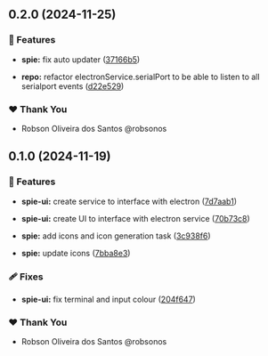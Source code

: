 ## 0.2.0 (2024-11-25)


### 🚀 Features

- **spie:** fix auto updater ([37166b5](https://github.com/robsonos/spie/commit/37166b5))

- **repo:** refactor electronService.serialPort to be able to listen to all serialport events ([d22e529](https://github.com/robsonos/spie/commit/d22e529))


### ❤️  Thank You

- Robson Oliveira dos Santos @robsonos

## 0.1.0 (2024-11-19)


### 🚀 Features

- **spie-ui:** create service to interface with electron ([7d7aab1](https://github.com/robsonos/spie/commit/7d7aab1))

- **spie-ui:** create UI to interface with electron service ([70b73c8](https://github.com/robsonos/spie/commit/70b73c8))

- **spie:** add icons and icon generation task ([3c938f6](https://github.com/robsonos/spie/commit/3c938f6))

- **spie:** update icons ([7bba8e3](https://github.com/robsonos/spie/commit/7bba8e3))


### 🩹 Fixes

- **spie-ui:** fix terminal and input colour ([204f647](https://github.com/robsonos/spie/commit/204f647))


### ❤️  Thank You

- Robson Oliveira dos Santos @robsonos